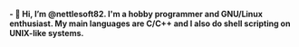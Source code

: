 <b>- 👋 Hi, I’m @nettlesoft82. I'm a hobby programmer and GNU/Linux enthusiast. My main languages are C/C++ and I also do shell scripting on UNIX-like systems.</b>
